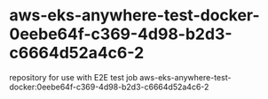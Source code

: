 # aws-eks-anywhere-test-docker-0eebe64f-c369-4d98-b2d3-c6664d52a4c6-2
repository for use with E2E test job aws-eks-anywhere-test-docker:0eebe64f-c369-4d98-b2d3-c6664d52a4c6-2
